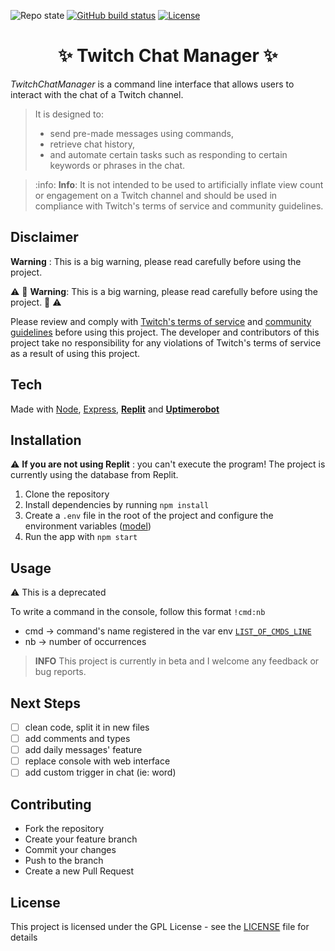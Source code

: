 ![Repo state](https://img.shields.io/badge/State-Migration-f50730?style=plastic)
[![GitHub build status](https://img.shields.io/github/actions/workflow/status/jeremy-serenne/twitch-chat-manager/codeql.yml?label=Build&style=plastic)](https://github.com/jeremy-serenne/twitch-chat-manager/actions?query=branch:main)
[![License](https://img.shields.io/badge/License-MIT-yellow.svg?style=plastic)](https://opensource.org/licenses)

<h1 align="center">✨ Twitch Chat Manager ✨</h1>

*TwitchChatManager* is a command line interface that allows users to interact with the chat of a Twitch channel.

> It is designed to:
> - send pre-made messages using commands,
> - retrieve chat history,
> - and automate certain tasks such as responding to certain keywords or phrases in the chat.

> :info: **Info**: It is not intended to be used to artificially inflate view count or engagement on a Twitch channel and should be used in compliance with Twitch's terms of service and community guidelines.

## Disclaimer

**Warning** : This is a big warning, please read carefully before using the project.


:warning: :rotating_light: **Warning**: This is a big warning, please read carefully before using the project. :rotating_light: :warning:


Please review and comply with [Twitch's terms of service](https://www.twitch.tv/p/en/legal/terms-of-service/#12-third-party-content) and [community guidelines](https://safety.twitch.tv/s/article/Community-Guidelines) before using this project. The developer and contributors of this project take no responsibility for any violations of Twitch's terms of service as a result of using this project.

## Tech

Made with [Node](https://nodejs.org/en/), [Express](https://expressjs.com/), [**Replit**](https://replit.com/@jeremy-serenne/viewer-twitch-bot) and [**Uptimerobot**](https://uptimerobot.com/)

## Installation

:warning: **If you are not using Replit** : you can't execute the program! The project is currently using the database from Replit.

1. Clone the repository
2. Install dependencies by running `npm install`
3. Create a `.env` file in the root of the project and configure the environment variables ([model](model.env))
4. Run the app with `npm start`

## Usage 

:warning: This is a deprecated

To write a command in the console, follow this format `!cmd:nb`
- cmd -> command's name registered in the var env [`LIST_OF_CMDS_LINE`](model.env)
- nb -> number of occurrences

> **INFO** This project is currently in beta and I welcome any feedback or bug reports.

## Next Steps
- [ ] clean code, split it in new files
- [ ] add comments and types
- [ ] add daily messages' feature
- [ ] replace console with web interface
- [ ] add custom trigger in chat (ie: word)

## Contributing

- Fork the repository
- Create your feature branch
- Commit your changes
- Push to the branch
- Create a new Pull Request

## License

This project is licensed under the GPL License - see the [LICENSE](LICENSE) file for details
